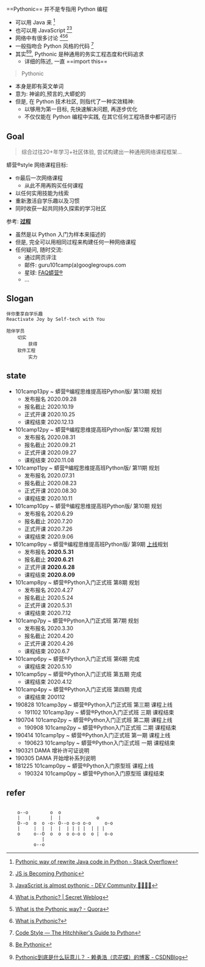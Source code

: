 ==Pythonic== 并不是专指用 Python 编程

- 可以用 Java 来 [^7]
- 也可以用 JavaScript [^8][^9]
- 网络中有很多讨论 [^2][^3][^4]
- 一般指吻合 Python 风格的代码 [^1]
- 其实[^5][^6], Pythonic 是种通用的务实工程态度和代码追求
    + 详细的陈述, 一直 ==import this==


> Pythonic 

- 本身是即有英文单词
- 意为: 神谕的,预言的,大蟒蛇的
- 但是, 在 Python 技术社区, 则指代了一种实效精神:
    + 以够用为第一目标, 先快速解决问题, 再逐步优化
    + 不仅仅能在 Python 编程中实践, 在其它任何工程场景中都可适行

## Goal
> 综合过往20+年学习+社区体验, 尝试构建出一种通用网络课程框架...

蟒营®style 网络课程目标:

- `你`最后一次网络课程
    + 从此不用再购买任何课程
- 以任何实用技能为线索
- 重新激活自学乐趣以及习惯
- 同时收获一起共同持久探索的学习社区

参考: **[过程](/process/)**

- 虽然是以 Python 入门为样本来描述的
- 但是, 完全可以用相同过程来构建任何一种网络课程
- 任何疑问, 随时交流:
    + 通过网页评注
    + 邮件: guru101camp(a)googlegroups.com
    + 星球: [FAQ蟒营®](https://t.zsxq.com/iaIEQ3N)
    + ...


## Slogan

```
伴你重享自学乐趣
Reactivate Joy by Self-tech with You

陪伴学员
    切实
        获得
    软件工程
        实力

```



## state

- 101camp13py ~ 蟒营®编程思维提高班Python版/ 第13期 规划
    + 发布报名 2020.09.28
    + 报名截止 2020.10.19
    + 正式开课 2020.10.25
    + 课程结束 2020.12.13
- 101camp12py ~ 蟒营®编程思维提高班Python版/ 第12期 规划
    + 发布报名 2020.08.31
    + 报名截止 2020.09.21
    + 正式开课 2020.09.27
    + 课程结束 2020.11.08
- 101camp11py ~ 蟒营®编程思维提高班Python版/ 第11期 规划
    + 发布报名 2020.07.31
    + 报名截止 2020.08.23
    + 正式开课 2020.08.30
    + 课程结束 2020.10.11
- 101camp10py ~ 蟒营®编程思维提高班Python版/ 第10期 规划
    + 发布报名 2020.6.29
    + 报名截止 2020.7.20
    + 正式开课 2020.7.26
    + 课程结束 2020.9.06
- 101camp9py ~ 蟒营®编程思维提高班Python版/ 第9期 [上线](https://py.101.camp/)规划
    + 发布报名 **2020.5.31**
    + 报名截止 **2020.6.21**
    + 正式开课 **2020.6.28**
    + 课程结束 **2020.8.09**
- 101camp8py ~ 蟒营®Python入门正式班 第8期 规划
    + 发布报名 2020.4.27
    + 报名截止 2020.5.24
    + 正式开课 2020.5.31
    + 课程结束 2020.7.12
- 101camp7py ~ 蟒营®Python入门正式班 第7期 规划
    + 发布报名 2020.3.30
    + 报名截止 2020.4.20
    + 正式开课 2020.4.26
    + 课程结束 2020.6.7
- 101camp6py ~ 蟒营®Python入门正式班 第6期 完成
    + 课程结束 2020.5.10
- 101camp5py ~ 蟒营®Python入门正式班 第五期 完成 
    + 课程结束 2020.4.12
- 101camp4py ~ 蟒营®Python入门正式班 第四期 完成
    + 课程结束 200112
- 190828 101camp3py ~ 蟒营®Python入门正式班 第三期 课程上线
    + 191102 101camp3py ~ 蟒营®Python入门正式班 三期 课程结束
- 190704 101camp2py ~ 蟒营®Python入门正式班 第二期 课程上线
    + 190908 101camp2py ~ 蟒营®Python入门正式班 二期 课程结束
- 190414 101camp1py ~ 蟒营®Python入门正式班 第一期 课程上线
    + 190623 101camp1py ~ 蟒营®Python入门正式班 一期 课程结束
- 190321 DAMA 增补许可证说明
- 190305 DAMA 开始增补系列说明
- 181225 101camp0py ~ 蟒营®Python入门原型班 课程上线
    + 190324 101camp0py ~ 蟒营®Python入门原型班 课程结束




## refer

[^1]: [Code Style — The Hitchhiker's Guide to Python](https://docs.python-guide.org/writing/style/)

[^2]: [What is Pythonic? \| Secret Weblog](https://blog.startifact.com/posts/older/what-is-pythonic.html)

[^3]: [What is the Pythonic way? \- Quora](https://www.quora.com/What-is-the-Pythonic-way)

[^4]: [What is Pythonic?](https://www.computerhope.com/jargon/p/pythonic.htm)

[^5]: [Be Pythonic](http://pythonic.zoomquiet.top/data/20100114215406/index.html)

[^6]: [Pythonic到底是什么玩意儿？ - 赖勇浩（恋花蝶）的博客 - CSDNBlog](http://pythonic.zoomquiet.top/data/20080916221512/index.html)

[^7]: [Pythonic way of rewrite Java code in Python \- Stack Overflow](https://stackoverflow.com/questions/11215682/pythonic-way-of-rewrite-java-code-in-python)

[^8]: [JS is Becoming Pythonic](https://treyhunner.com/javascript-is-like-python/#/)

[^9]: [JavaScript is almost pythonic \- DEV Community 👩‍💻👨‍💻](https://dev.to/massa142/javascript-is-almost-pythonic-3f8)




```

    o--o        o  o
    |   |       |  |             o
    O--o  o  o -o- O--o o-o o-o     o-o
    |     |  |  |  |  | | | |  | | |
    o     o--O  o  o  o o-o o  o |  o-o
             |
          o--o
```

